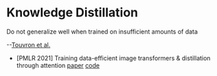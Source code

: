 # Knowledge Distillation

Do not generalize well when trained on insufficient amounts of data

--[Touvron et al.](http://proceedings.mlr.press/v139/touvron21a/touvron21a.pdf)

* [PMLR 2021] Training data-efficient image transformers & distillation through attention [paper](http://proceedings.mlr.press/v139/touvron21a/touvron21a.pdf) [code](https://github.com/facebookresearch/deit)
